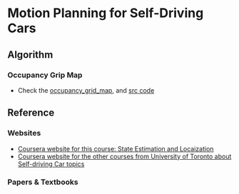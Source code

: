 # Motion Planning for Self-Driving Cars <br />

## Algorithm
### Occupancy Grip Map
* Check the [occupancy_grid_map](occupancy_grid_map/), and [src code](occupancy_grid_map/occ_grid_map.py)

## Reference
### Websites
* [Coursera website for this course: State Estimation and Locaization](https://www.coursera.org/learn/state-estimation-localization-self-driving-cars/home/welcome)
* [Coursera website for the other courses from University of Toronto about Self-driving Car topics](https://www.coursera.org/specializations/self-driving-cars)

### Papers & Textbooks